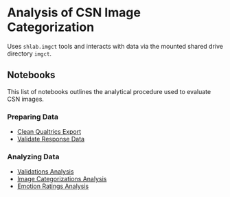 # Analysis of CSN Image Categorization

Uses `shlab.imgct` tools and interacts with data via the mounted shared drive
directory `imgct`.

## Notebooks

This list of notebooks outlines the analytical procedure used to evaluate CSN
images.

### Preparing Data

- [Clean Qualtrics Export](./clean_qualtrics_export.md)
- [Validate Response Data](./validate_response_data)

### Analyzing Data

- [Validations Analysis](./validations.md)
- [Image Categorizations Analysis](./categorizations.md)
- [Emotion Ratings Analysis](./emotion_ratings.md)
